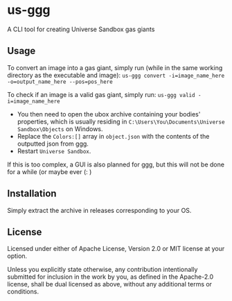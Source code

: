 # us-ggg

A CLI tool for creating Universe Sandbox gas giants

## Usage

To convert an image into a gas giant, simply run (while in the same working directory as the executable and image): `us-ggg convert -i=image_name_here -o=output_name_here --pos=pos_here`

To check if an image is a valid gas giant, simply run: `us-ggg valid -i=image_name_here`

* You then need to open the ubox archive containing your bodies' properties, which is usually residing in `C:\Users\You\Documents\Universe Sandbox\Objects` on Windows.
* Replace the `Colors:[]` array in `object.json` with the contents of the outputted json from ggg.
* Restart `Universe Sandbox`.

If this is too complex, a GUI is also planned for ggg, but this will not be done for a while (or maybe ever (: )

## Installation

Simply extract the archive in releases corresponding to your OS.

## License

Licensed under either of Apache License, Version 2.0 or MIT license at your option.

Unless you explicitly state otherwise, any contribution intentionally submitted for inclusion in the work by you, as defined in the Apache-2.0 license, shall be dual licensed as above, without any additional terms or conditions.
